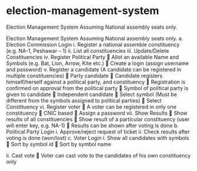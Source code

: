 # election-management-system
Election Management System Assuming National assembly seats only. 


Election Management System
Assuming National assembly seats only.
a. Election Commission Login
i. Register a national assemble constituency (e.g. NA-1, Peshawar – 1)
ii. List all constituencies
iii. Update/Delete Constituencies
iv. Register Political Party
 Allot an available Name and Symbols (e.g. Bat, Lion, Arrow, Kite etc.)
 Create a login (assign username and password)
v. Register a candidate (A candidate can be registered in multiple constituencies)
 Party candidate
 Candidate registers himself/herself against a political party, and constituency
 Registration is confirmed on approval from the political party
 Symbol of political party is given to candidate
 Independent candidate
 Select symbol (Must be different from the symbols assigned to political parties)
 Select Constituency
vi. Register voter
 A voter can be registered in only one constituency
 CNIC based
 Assign a password
vii. Show Results
 Show results of all constituencies
 Show result of a particular constituency (user will enter key, e.g. NA-1)
 Results can be shown after voting is done
b. Political Party Login
i. Approve/reject request of ticket
ii. Check results after voting is done (won/lost)
c. Voter Login
i. Show all candidates with symbols
 Sort by symbol id
 Sort by symbol name

ii. Cast vote
 Voter can cast vote to the candidates of his own constituency only
